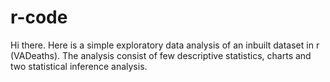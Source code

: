 # r-code
Hi there.
Here is a simple exploratory data analysis of an inbuilt dataset in r (VADeaths).
The analysis consist of few descriptive statistics, charts and two statistical inference analysis.
